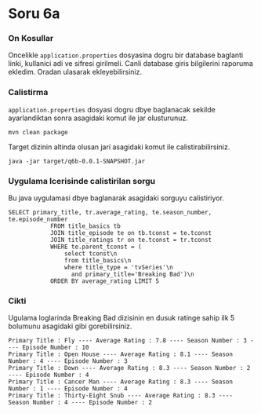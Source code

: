 # Soru 6a

### On Kosullar

Oncelikle `application.properties` dosyasina dogru bir database baglanti linki, kullanici adi ve sifresi girilmeli.
Canli database giris bilgilerini raporuma ekledim. Oradan ulasarak ekleyebilirsiniz.
 
### Calistirma
`application.properties` dosyasi dogru dbye baglanacak sekilde ayarlandiktan sonra asagidaki komut ile jar olusturunuz.


`mvn clean package`

Target dizinin altinda olusan jari asagidaki komut ile calistirabilirsiniz.

`java -jar target/q6b-0.0.1-SNAPSHOT.jar `

### Uygulama Icerisinde calistirilan sorgu

Bu java uygulamasi dbye baglanarak asagidaki sorguyu calistiriyor.

```
SELECT primary_title, tr.average_rating, te.season_number, te.episode_number
            FROM title_basics tb
            JOIN title_episode te on tb.tconst = te.tconst
            JOIN title_ratings tr on te.tconst = tr.tconst
            WHERE te.parent_tconst = (
                select tconst\n
                from title_basics\n
                where title_type = 'tvSeries'\n
                  and primary_title='Breaking Bad')\n
            ORDER BY average_rating LIMIT 5
```

### Cikti

Ugulama loglarinda Breaking Bad dizisinin en dusuk ratinge sahip ilk 5 bolumunu asagidaki gibi gorebilirsiniz.
 
```
Primary Title : Fly ---- Average Rating : 7.8 ---- Season Number : 3 ---- Episode Number : 10 
Primary Title : Open House ---- Average Rating : 8.1 ---- Season Number : 4 ---- Episode Number : 3 
Primary Title : Down ---- Average Rating : 8.3 ---- Season Number : 2 ---- Episode Number : 4 
Primary Title : Cancer Man ---- Average Rating : 8.3 ---- Season Number : 1 ---- Episode Number : 4 
Primary Title : Thirty-Eight Snub ---- Average Rating : 8.3 ---- Season Number : 4 ---- Episode Number : 2 
```






